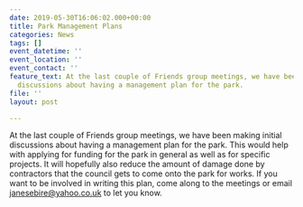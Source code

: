 ```yaml
---
date: 2019-05-30T16:06:02.000+00:00
title: Park Management Plans
categories: News
tags: []
event_datetime: ''
event_location: ''
event_contact: ''
feature_text: At the last couple of Friends group meetings, we have been making initial
  discussions about having a management plan for the park.
file: ''
layout: post

---
```

At the last couple of Friends group meetings, we have been making initial discussions about having a management plan for the park. This would help with applying for funding for the park in general as well as for specific projects. It will hopefully also reduce the amount of damage done by contractors that the council gets to come onto the park for works. If you want to be involved in writing this plan, come along to the meetings or email janesebire@yahoo.co.uk to let you know.